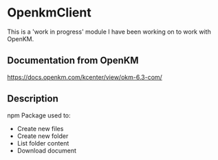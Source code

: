 # OpenkmClient

This is a 'work in progress' module I have been working on to work with OpenKM.

## Documentation from OpenKM
https://docs.openkm.com/kcenter/view/okm-6.3-com/

## Description
npm Package used to:
- Create new files
- Create new folder
- List folder content
- Download document
